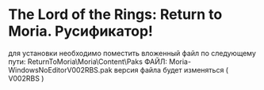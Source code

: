 # The Lord of the Rings: Return to Moria. Русификатор!
для установки необходимо поместить вложенный файл по следующему пути: ReturnToMoria\Moria\Content\Paks ФАЙЛ: Moria-WindowsNoEditorV002RBS.pak версия файла будет изменяться ( V002RBS )
